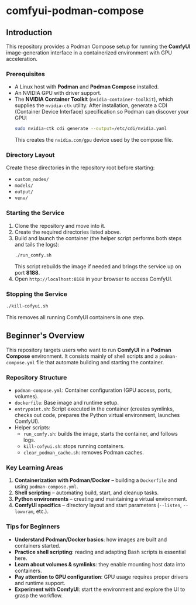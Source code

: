 # comfyui-podman-compose

## Introduction

This repository provides a Podman Compose setup for running the **ComfyUI** image-generation interface in a containerized environment with GPU acceleration.

### Prerequisites
- A Linux host with **Podman** and **Podman Compose** installed.
- An NVIDIA GPU with driver support.
- The **NVIDIA Container Toolkit** (`nvidia-container-toolkit`), which supplies the `nvidia-ctk` utility. After installation, generate a CDI (Container Device Interface) specification so Podman can discover your GPU:
  ```bash
  sudo nvidia-ctk cdi generate --output=/etc/cdi/nvidia.yaml
  ```
  This creates the `nvidia.com/gpu` device used by the compose file.

### Directory Layout
Create these directories in the repository root before starting:
- `custom_nodes/`
- `models/`
- `output/`
- `venv/`

### Starting the Service
1. Clone the repository and move into it.
2. Create the required directories listed above.
3. Build and launch the container (the helper script performs both steps and tails the logs):
   ```bash
   ./run_comfy.sh
   ```
   This script rebuilds the image if needed and brings the service up on port **8188**.
4. Open `http://localhost:8188` in your browser to access ComfyUI.

### Stopping the Service
```bash
./kill-cofyui.sh
```
This removes all running ComfyUI containers in one step.

## Beginner's Overview

This repository targets users who want to run **ComfyUI** in a **Podman Compose** environment. It consists mainly of shell scripts and a `podman-compose.yml` file that automate building and starting the container.

### Repository Structure
- `podman-compose.yml`: Container configuration (GPU access, ports, volumes).
- `dockerfile`: Base image and runtime setup.
- `entrypoint.sh`: Script executed in the container (creates symlinks, checks out code, prepares the Python virtual environment, launches ComfyUI).
- Helper scripts:
  - `run_comfy.sh`: builds the image, starts the container, and follows logs.
  - `kill-cofyui.sh`: stops running containers.
  - `clear_podman_cache.sh`: removes Podman caches.

### Key Learning Areas
1. **Containerization with Podman/Docker** – building a `Dockerfile` and using `podman-compose.yml`.
2. **Shell scripting** – automating build, start, and cleanup tasks.
3. **Python environments** – creating and maintaining a virtual environment.
4. **ComfyUI specifics** – directory layout and start parameters (`--listen`, `--lowvram`, etc.).

### Tips for Beginners
- **Understand Podman/Docker basics**: how images are built and containers started.
- **Practice shell scripting**: reading and adapting Bash scripts is essential here.
- **Learn about volumes & symlinks**: they enable mounting host data into containers.
- **Pay attention to GPU configuration**: GPU usage requires proper drivers and runtime support.
- **Experiment with ComfyUI**: start the environment and explore the UI to grasp the workflow.
